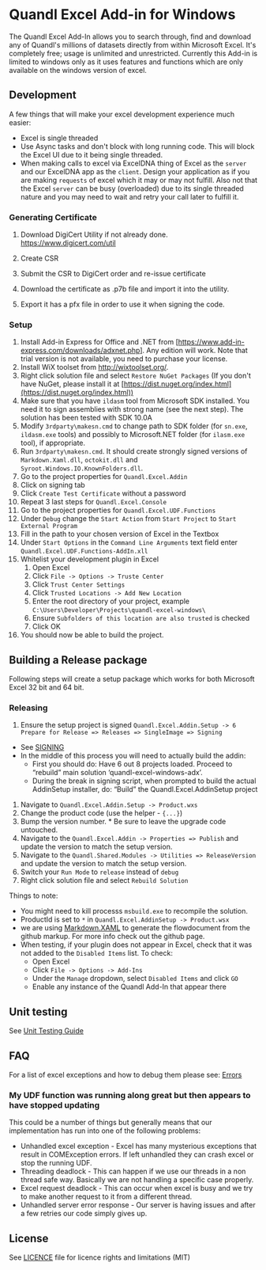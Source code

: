 # Quandl Excel Add-in for Windows

The Quandl Excel Add-In allows you to search through, find and download any of Quandl's millions of datasets directly from within Microsoft Excel. It's completely free; usage is unlimited and unrestricted. Currently this Add-in is limited to windows only as it uses features and functions which are only available on the windows version of excel.

## Development

A few things that will make your excel development experience much easier:

* Excel is single threaded
* Use Async tasks and don't block with long running code. This will block the Excel UI due to it being single threaded.
* When making calls to excel via ExcelDNA thing of Excel as the `server` and our ExcelDNA app as the `client`. Design your application as if you are making `requests` of excel which it may or may not fulfill. Also not that the Excel `server` can be busy (overloaded) due to its single threaded nature and you may need to wait and retry your call later to fulfill it.

### Generating Certificate

1. Download DigiCert Utility if not already done. https://www.digicert.com/util

1. Create CSR

1. Submit the CSR to DigiCert order and re-issue certificate

1. Download the certificate as .p7b file and import it into the utility.

1. Export it has a pfx file in order to use it when signing the code.

### Setup

1. Install Add-in Express for Office and .NET from [https://www.add-in-express.com/downloads/adxnet.php]. Any edition will work. Note that trial version is not available, you need to purchase your license.
1. Install WiX toolset from http://wixtoolset.org/.
1. Right click solution file and select `Restore NuGet Packages`
(If you don't have NuGet, please install it at [https://dist.nuget.org/index.html](https://dist.nuget.org/index.html))
1. Make sure that you have `ildasm` tool from Microsoft SDK installed. You need it to sign assemblies with strong name (see the next step). The solution has been tested with SDK 10.0A
1. Modify `3rdparty\makesn.cmd` to change path to SDK folder (for `sn.exe`, `ildasm.exe` tools) and possibly to Microsoft.NET folder (for `ilasm.exe` tool), if appropriate.
1. Run `3rdparty\makesn.cmd`. It should create strongly signed versions of `Markdown.Xaml.dll`, `octokit.dll` and `Syroot.Windows.IO.KnownFolders.dll`.
1. Go to the project properties for `Quandl.Excel.Addin`
1. Click on signing tab
1. Click `Create Test Certificate` without a password
1. Repeat 3 last steps for `Quandl.Excel.Console`
1. Go to the project properties for `Quandl.Excel.UDF.Functions`
1. Under `Debug` change the `Start Action` from `Start Project` to `Start External Program`
1. Fill in the path to your chosen version of Excel in the Textbox
1. Under `Start Options` in the `Command Line Arguments` text field enter `Quandl.Excel.UDF.Functions-AddIn.xll`
1. Whitelist your development plugin in Excel 
	1. Open Excel
	1. Click `File -> Options -> Truste Center`
	1. Click `Trust Center Settings`
	1. Click `Trusted Locations -> Add New Location`
	1. Enter the root directory of your project, example `C:\Users\Developer\Projects\quandl-excel-windows\`
	1. Ensure `Subfolders of this location are also trusted` is checked
	1. Click OK    
1. You should now be able to build the project.

## Building a Release package

Following steps will create a setup package which works for both Microsoft Excel 32 bit and 64 bit.


### Releasing

1. Ensure the setup project is signed `Quandl.Excel.Addin.Setup -> 6 Prepare for Release => Releases => SingleImage => Signing`
  * See [SIGNING](SIGNING.md)
  * In the middle of this process you will need to actually build the addin: 
   	- First you should do: 
      		Have 6 out 8 projects loaded. Proceed to “rebuild” main solution ‘quandl-excel-windows-adx’. 
	- During the break in signing script, when prompted to build the actual AddinSetup installer, do: 
      		“Build” the Quandl.Excel.AddinSetup project
1. Navigate to `Quandl.Excel.Addin.Setup -> Product.wxs`
  1. Change the product code (use the helper - `{...}`)
  1. Bump the version number.
    * Be sure to leave the upgrade code untouched.
1. Navigate to the `Quandl.Excel.Addin -> Properties => Publish` and update the version to match the setup version.
1. Navigate to the `Quandl.Shared.Modules -> Utilities => ReleaseVersion` and update the version to match the setup version.
1. Switch your `Run Mode` to `release` instead of `debug`
1. Right click solution file and select `Rebuild Solution`

Things to note:

* You might need to kill processs `msbuild.exe` to recompile the solution. 
* ProductId is set to `*` in `Quandl.Excel.AddinSetup -> Product.wsx`
* we are using [Markdown.XAML](https://github.com/theunrepentantgeek/Markdown.XAML) to generate the flowdocument from the github markup. For more info check out the github page.
* When testing, if your plugin does not appear in Excel, check that it was not added to the `Disabled Items` list.  To check:
	* Open Excel
	* Click `File -> Options -> Add-Ins`
	* Under the `Manage` dropdown, select `Disabled Items` and click `GO`
	* Enable any instance of the Quandl Add-In that appear there 

## Unit testing

See [Unit Testing Guide](UNIT_TEST_GUIDE.md)

## FAQ

For a list of excel exceptions and how to debug them please see: [Errors](./ERRORS.md)

### My UDF function was running along great but then appears to have stopped updating

This could be a number of things but generally means that our implementation has run into one of the following problems:

* Unhandled excel exception - Excel has many mysterious exceptions that result in COMException errors. If left unhandled they can crash excel or stop the running UDF.
* Threading deadlock - This can happen if we use our threads in a non thread safe way. Basically we are not handling a specific case properly.  
* Excel request deadlock - This can occur when excel is busy and we try to make another request to it from a different thread.
* Unhandled server error response - Our server is having issues and after a few retries our code simply gives up.

## License

See [LICENCE](LICENCE.md) file for licence rights and limitations (MIT)
 
